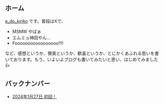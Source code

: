 ## ホーム

[e_do_kiriko](https://twitter.com/e_do_kiriko) です。普段はXで、

* MSMW やばぁ
* エムミュ神回やん…
* Fooooooooooooooooo!!!!

など、感想というか、賛美というか、歓喜というか、とにかくあふれる思いを書いております。もう、いよいよブログも書いてみたいと思い、はじめてみました👍

## バックナンバー

* [2024年1月27日 初回！](docs/20240127.md)